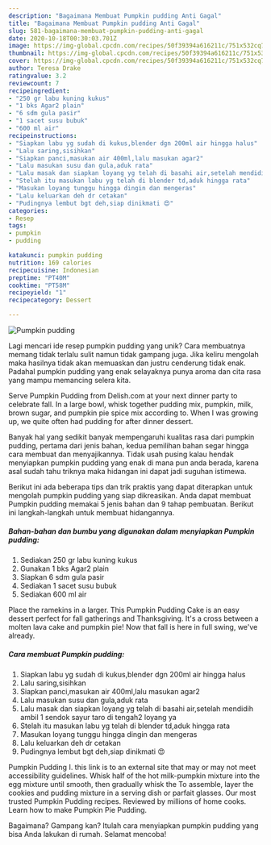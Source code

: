 ```yaml
---
description: "Bagaimana Membuat Pumpkin pudding Anti Gagal"
title: "Bagaimana Membuat Pumpkin pudding Anti Gagal"
slug: 581-bagaimana-membuat-pumpkin-pudding-anti-gagal
date: 2020-10-18T00:30:03.701Z
image: https://img-global.cpcdn.com/recipes/50f39394a616211c/751x532cq70/pumpkin-pudding-foto-resep-utama.jpg
thumbnail: https://img-global.cpcdn.com/recipes/50f39394a616211c/751x532cq70/pumpkin-pudding-foto-resep-utama.jpg
cover: https://img-global.cpcdn.com/recipes/50f39394a616211c/751x532cq70/pumpkin-pudding-foto-resep-utama.jpg
author: Teresa Drake
ratingvalue: 3.2
reviewcount: 7
recipeingredient:
- "250 gr labu kuning kukus"
- "1 bks Agar2 plain"
- "6 sdm gula pasir"
- "1 sacet susu bubuk"
- "600 ml air"
recipeinstructions:
- "Siapkan labu yg sudah di kukus,blender dgn 200ml air hingga halus"
- "Lalu saring,sisihkan"
- "Siapkan panci,masukan air 400ml,lalu masukan agar2"
- "Lalu masukan susu dan gula,aduk rata"
- "Lalu masak dan siapkan loyang yg telah di basahi air,setelah mendidih ambil 1 sendok sayur taro di tengah2 loyang ya"
- "Stelah itu masukan labu yg telah di blender td,aduk hingga rata"
- "Masukan loyang tunggu hingga dingin dan mengeras"
- "Lalu keluarkan deh dr cetakan"
- "Pudingnya lembut bgt deh,siap dinikmati 😍"
categories:
- Resep
tags:
- pumpkin
- pudding

katakunci: pumpkin pudding 
nutrition: 169 calories
recipecuisine: Indonesian
preptime: "PT40M"
cooktime: "PT58M"
recipeyield: "1"
recipecategory: Dessert

---
```



![Pumpkin pudding](https://img-global.cpcdn.com/recipes/50f39394a616211c/751x532cq70/pumpkin-pudding-foto-resep-utama.jpg)

Lagi mencari ide resep pumpkin pudding yang unik? Cara membuatnya memang tidak terlalu sulit namun tidak gampang juga. Jika keliru mengolah maka hasilnya tidak akan memuaskan dan justru cenderung tidak enak. Padahal pumpkin pudding yang enak selayaknya punya aroma dan cita rasa yang mampu memancing selera kita.

Serve Pumpkin Pudding from Delish.com at your next dinner party to celebrate fall. In a large bowl, whisk together pudding mix, pumpkin, milk, brown sugar, and pumpkin pie spice mix according to. When I was growing up, we quite often had pudding for after dinner dessert.

Banyak hal yang sedikit banyak mempengaruhi kualitas rasa dari pumpkin pudding, pertama dari jenis bahan, kedua pemilihan bahan segar hingga cara membuat dan menyajikannya. Tidak usah pusing kalau hendak menyiapkan pumpkin pudding yang enak di mana pun anda berada, karena asal sudah tahu triknya maka hidangan ini dapat jadi suguhan istimewa.


Berikut ini ada beberapa tips dan trik praktis yang dapat diterapkan untuk mengolah pumpkin pudding yang siap dikreasikan. Anda dapat membuat Pumpkin pudding memakai 5 jenis bahan dan 9 tahap pembuatan. Berikut ini langkah-langkah untuk membuat hidangannya.

<!--inarticleads1-->

##### Bahan-bahan dan bumbu yang digunakan dalam menyiapkan Pumpkin pudding:

1. Sediakan 250 gr labu kuning kukus
1. Gunakan 1 bks Agar2 plain
1. Siapkan 6 sdm gula pasir
1. Sediakan 1 sacet susu bubuk
1. Sediakan 600 ml air


Place the ramekins in a larger. This Pumpkin Pudding Cake is an easy dessert perfect for fall gatherings and Thanksgiving. It&#39;s a cross between a molten lava cake and pumpkin pie! Now that fall is here in full swing, we&#39;ve already. 

<!--inarticleads2-->

##### Cara membuat Pumpkin pudding:

1. Siapkan labu yg sudah di kukus,blender dgn 200ml air hingga halus
1. Lalu saring,sisihkan
1. Siapkan panci,masukan air 400ml,lalu masukan agar2
1. Lalu masukan susu dan gula,aduk rata
1. Lalu masak dan siapkan loyang yg telah di basahi air,setelah mendidih ambil 1 sendok sayur taro di tengah2 loyang ya
1. Stelah itu masukan labu yg telah di blender td,aduk hingga rata
1. Masukan loyang tunggu hingga dingin dan mengeras
1. Lalu keluarkan deh dr cetakan
1. Pudingnya lembut bgt deh,siap dinikmati 😍


Pumpkin Pudding I. this link is to an external site that may or may not meet accessibility guidelines. Whisk half of the hot milk-pumpkin mixture into the egg mixture until smooth, then gradually whisk the To assemble, layer the cookies and pudding mixture in a serving dish or parfait glasses. Our most trusted Pumpkin Pudding recipes. Reviewed by millions of home cooks. Learn how to make Pumpkin Pie Pudding. 

Bagaimana? Gampang kan? Itulah cara menyiapkan pumpkin pudding yang bisa Anda lakukan di rumah. Selamat mencoba!
